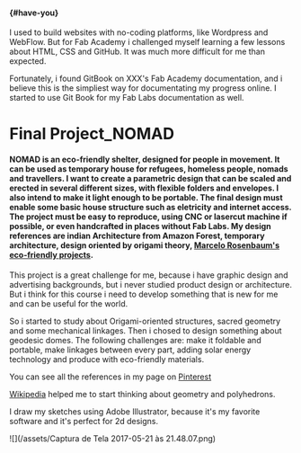 ####  {#have-you}

I used to build websites with no-coding platforms, like Wordpress and WebFlow. But for Fab Academy i challenged myself learning a few lessons about HTML, CSS and GitHub. It was much more difficult for me than expected.

Fortunately, i found GitBook on XXX's Fab Academy documentation, and i believe this is the simpliest way for documentating my progress online. I started to use Git Book for my Fab Labs documentation as well.

# **Final Project**\_**NOMAD**

#### NOMAD is an eco-friendly shelter, designed for people in movement. It can be used as temporary house for refugees, homeless people, nomads and travellers. I want to create a parametric design that can be scaled and erected in several different sizes, with flexible folders and envelopes. I also intend to make it light enough to be portable. The final design must enable some basic house structure such as eletricity and internet access. The project must be easy to reproduce, using CNC or lasercut machine if possible, or even handcrafted in places without Fab Labs. My design references are indian Architecture from Amazon Forest, temporary architecture, design oriented by origami theory, [Marcelo Rosenbaum's eco-friendly projects](http://rosenbaum.com.br).

This project is a great challenge for me, because i have graphic design and advertising backgrounds, but i never studied product design or architecture. But i think for this course i need to develop something that is new for me and can be useful for the world.

So i started to study about Origami-oriented structures, sacred geometry and some mechanical linkages. Then i chosed to design something about geodesic domes. The following challenges are: make it foldable and portable, make linkages between every part, adding solar energy technology and produce with eco-friendly materials.

You can see all the references in my page on [Pinterest](https://br.pinterest.com/carlaqw/fab-academy/)

[Wikipedia](https://pt.wikipedia.org/wiki/Icosaedro) helped me to start thinking about geometry and polyhedrons.

I draw my sketches using Adobe Illustrator, because it's my favorite software and it's perfect for 2d designs.



![](/assets/Captura de Tela 2017-05-21 às 21.48.07.png)

